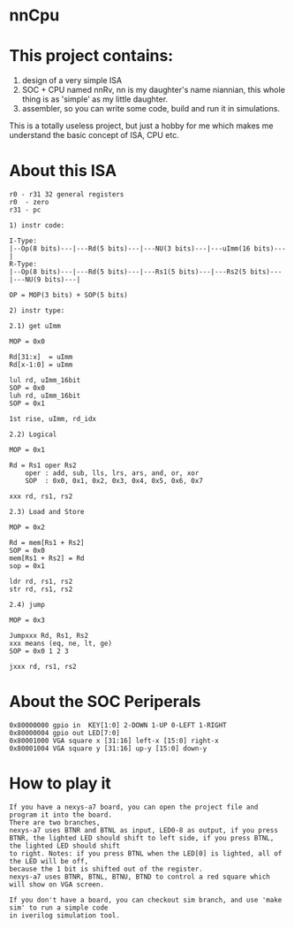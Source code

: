 # nnCpu
# This project contains:
1. design of a very simple ISA
2. SOC + CPU named nnRv, nn is my daughter's name niannian, this whole thing is as 'simple' as my little daughter.
3. assembler, so you can write some code, build and run it in simulations.

This is a totally useless project, but just a hobby for me which makes me understand the basic concept of ISA, CPU etc.

# About this ISA

```
r0 - r31 32 general registers
r0  - zero
r31 - pc

1) instr code:

I-Type:
|--Op(8 bits)---|---Rd(5 bits)---|---NU(3 bits)---|---uImm(16 bits)---|
R-Type:
|--Op(8 bits)---|---Rd(5 bits)---|---Rs1(5 bits)---|---Rs2(5 bits)---|---NU(9 bits)---|

OP = MOP(3 bits) + SOP(5 bits)

2) instr type:

2.1) get uImm

MOP = 0x0

Rd[31:x]  = uImm
Rd[x-1:0] = uImm

lul rd, uImm_16bit
SOP = 0x0
luh rd, uImm_16bit
SOP = 0x1

1st rise, uImm, rd_idx

2.2) Logical

MOP = 0x1

Rd = Rs1 oper Rs2
	oper : add, sub, lls, lrs, ars, and, or, xor
	SOP	 : 0x0, 0x1, 0x2, 0x3, 0x4, 0x5, 0x6, 0x7

xxx rd, rs1, rs2

2.3) Load and Store

MOP = 0x2

Rd = mem[Rs1 + Rs2]
SOP = 0x0
mem[Rs1 + Rs2] = Rd
sop = 0x1

ldr rd, rs1, rs2
str rd, rs1, rs2

2.4) jump

MOP = 0x3

Jumpxxx Rd, Rs1, Rs2
xxx means (eq, ne, lt, ge)
SOP = 0x0 1 2 3

jxxx rd, rs1, rs2
```

# About the SOC Periperals

```
0x80000000 gpio in  KEY[1:0] 2-DOWN 1-UP 0-LEFT 1-RIGHT
0x80000004 gpio out LED[7:0]
0x80001000 VGA square x [31:16] left-x [15:0] right-x
0x80001004 VGA square y [31:16] up-y [15:0] down-y
```

# How to play it
```
If you have a nexys-a7 board, you can open the project file and program it into the board.
There are two branches,
nexys-a7 uses BTNR and BTNL as input, LED0-8 as output, if you press
BTNR, the lighted LED should shift to left side, if you press BTNL, the lighted LED should shift
to right. Notes: if you press BTNL when the LED[0] is lighted, all of the LED will be off,
because the 1 bit is shifted out of the register.
nexys-a7 uses BTNR, BTNL, BTNU, BTND to control a red square which will show on VGA screen.

If you don't have a board, you can checkout sim branch, and use 'make sim' to run a simple code
in iverilog simulation tool.
```
